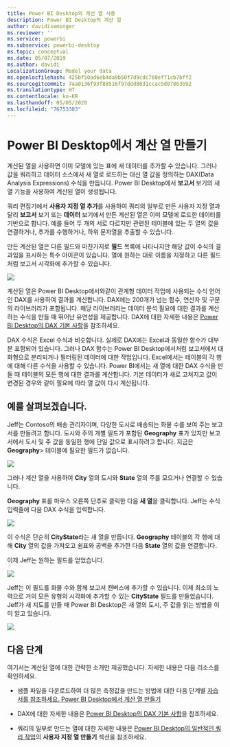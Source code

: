 ```yaml
---
title: Power BI Desktop의 계산 열 사용
description: Power BI Desktop의 계산 열
author: davidiseminger
ms.reviewer: ''
ms.service: powerbi
ms.subservice: powerbi-desktop
ms.topic: conceptual
ms.date: 05/07/2019
ms.author: davidi
LocalizationGroup: Model your data
ms.openlocfilehash: 425bf50ad6eb4da9b50f7d9cdc760ef71cb7bff2
ms.sourcegitcommit: 7aa0136f93f88516f97ddd8031ccac5d07863b92
ms.translationtype: HT
ms.contentlocale: ko-KR
ms.lasthandoff: 05/05/2020
ms.locfileid: "76753303"
---
```

# <a name="create-calculated-columns-in-power-bi-desktop"></a>Power BI Desktop에서 계산 열 만들기
계산된 열을 사용하면 이미 모델에 있는 표에 새 데이터를 추가할 수 있습니다. 그러나 값을 쿼리하고 데이터 소스에서 새 열로 로드하는 대신 열 값을 정의하는 DAX(Data Analysis Expressions) 수식을 만듭니다. Power BI Desktop에서 **보고서** 보기의 새 열 기능을 사용하여 계산된 열이 생성됩니다.

쿼리 편집기에서 **사용자 지정 열 추가**를 사용하여 쿼리의 일부로 만든 사용자 지정 열과 달리 **보고서** 보기 또는 **데이터** 보기에서 만든 계산된 열은 이미 모델에 로드한 데이터를 기반으로 합니다. 예를 들어 두 개의 서로 다르지만 관련된 테이블에 있는 두 열의 값을 연결하거나, 추가를 수행하거나, 하위 문자열을 추출할 수 있습니다.

만든 계산된 열은 다른 필드와 마찬가지로 **필드** 목록에 나타나지만 해당 값이 수식의 결과임을 표시하는 특수 아이콘이 있습니다. 열에 원하는 대로 이름을 지정하고 다른 필드처럼 보고서 시각화에 추가할 수 있습니다. 

![](media/desktop-calculated-columns/calccolinpbid_fields.png)

계산된 열은 Power BI Desktop에서와같이 관계형 데이터 작업에 사용되는 수식 언어인 DAX를 사용하여 결과를 계산합니다. DAX에는 200개가 넘는 함수, 연산자 및 구문의 라이브러리가 포함됩니다. 해당 라이브러리는 데이터 분석 필요에 대한 결과를 계산하는 수식을 만들 때 뛰어난 유연성을 제공합니다. DAX에 대한 자세한 내용은 [Power BI Desktop의 DAX 기본 사항](desktop-quickstart-learn-dax-basics.md)을 참조하세요.

DAX 수식은 Excel 수식과 비슷합니다. 실제로 DAX에는 Excel과 동일한 함수가 대부분 포함되어 있습니다. 그러나 DAX 함수는 Power BI Desktop에서처럼 보고서에서 대화형으로 분리되거나 필터링된 데이터에 대한 작업입니다. Excel에서는 테이블의 각 행에 대해 다른 수식을 사용할 수 있습니다. Power BI에서는 새 열에 대한 DAX 수식을 만들 때 테이블의 모든 행에 대한 결과를 계산합니다. 기본 데이터가 새로 고쳐지고 값이 변경된 경우와 같이 필요에 따라 열 값이 다시 계산됩니다.

## <a name="lets-look-at-an-example"></a>예를 살펴보겠습니다.
Jeff는 Contoso의 배송 관리자이며, 다양한 도시로 배송되는 화물 수를 보여 주는 보고서를 만들려고 합니다. 도시와 주의 개별 필드가 포함된 **Geography** 표가 있지만 보고서에서 도시 및 주 값을 동일한 행에 단일 값으로 표시하려고 합니다. 지금은 **Geography**> 테이블에 필요한 필드가 없습니다.

![](media/desktop-calculated-columns/calccolinpbid_cityandstatefields.png)

그러나 계산 열을 사용하여 **City** 열의 도시와 **State** 열의 주를 모으거나 연결할 수 있습니다.

**Geography** 표를 마우스 오른쪽 단추로 클릭한 다음 **새 열**을 클릭합니다. Jeff는 수식 입력줄에 다음 DAX 수식을 입력합니다.

![](media/desktop-calculated-columns/calccolinpbid_formula.png)

이 수식은 단순히 **CityState**라는 새 열을 만듭니다. **Geography** 테이블의 각 행에 대해 **City** 열의 값을 가져오고 쉼표와 공백을 추가한 다음 **State** 열의 값을 연결합니다.

이제 Jeff는 원하는 필드를 얻었습니다.

![](media/desktop-calculated-columns/calccolinpbid_citystatefield.png)

Jeff는 이 필드를 화물 수와 함께 보고서 캔버스에 추가할 수 있습니다. 이제 최소의 노력으로 거의 모든 유형의 시각화에 추가할 수 있는 **CityState** 필드를 만들었습니다. Jeff가 새 지도를 만들 때 Power BI Desktop은 새 열의 도시, 주 값을 읽는 방법을 이미 알고 있습니다.

![](media/desktop-calculated-columns/calccolinpbid_citystatemap.png)

## <a name="next-steps"></a>다음 단계
여기서는 계산된 열에 대한 간략한 소개만 제공했습니다. 자세한 내용은 다음 리소스를 확인하세요.

* 샘플 파일을 다운로드하여 더 많은 측정값을 만드는 방법에 대한 다음 단계별 [자습서를 참조하세요. Power BI Desktop에서 계산 열 만들기](desktop-tutorial-create-calculated-columns.md)

* DAX에 대한 자세한 내용은 [Power BI Desktop의 DAX 기본 사항](desktop-quickstart-learn-dax-basics.md)을 참조하세요.

* 쿼리의 일부로 만드는 열에 대한 자세한 내용은 [Power BI Desktop의 일반적인 쿼리 작업](desktop-common-query-tasks.md)의 **사용자 지정 열 만들기** 섹션을 참조하세요.  

